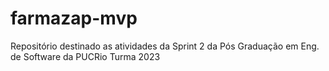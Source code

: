 # farmazap-mvp
Repositório destinado as atividades da Sprint 2 da Pós Graduação em Eng. de Software da PUCRio Turma 2023
